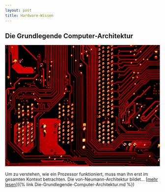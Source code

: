 ```yaml
---
layout: post
title: Hardware-Wissen
---
```


## Die Grundlegende Computer-Architektur

<a href="https://sascha-baranji.tk/TestPost/"> ![Prozessor](/public/pictures/prozessor2.jpg) </a>

Um zu verstehen, wie ein Prozessor funktioniert, muss man ihn erst im gesamten Kontext betrachten. Die von-Neumann-Architektur bildet... [<ins>mehr lesen</ins>]({% link Die-Grundlegende-Computer-Architektur.md %})
